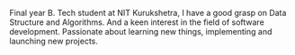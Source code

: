 Final year B. Tech student at NIT Kurukshetra, I have a good grasp on Data Structure and Algorithms. And a keen interest in the field of software development.
Passionate about learning new things, implementing and launching new projects.
